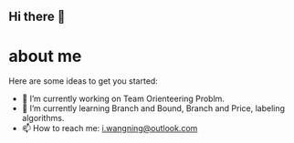 ## Hi there 👋
# about me
<!--
**Ning-cyber/Ning-cyber** is a ✨ _special_ ✨ repository because its `README.md` (this file) appears on your GitHub profile.

Here are some ideas to get you started:

- 🔭 I’m currently working on ...
- 🌱 I’m currently learning ...
- 👯 I’m looking to collaborate on ...
- 🤔 I’m looking for help with ...
- 💬 Ask me about ...
- 📫 How to reach me: ...
- 😄 Pronouns: ...
- ⚡ Fun fact: ...
-->


Here are some ideas to get you started:
- 🔭 I’m currently working on Team Orienteering Problm.
- 🌱 I’m currently learning Branch and Bound, Branch and Price, labeling algorithms.
- 📫 How to reach me: i.wangning@outlook.com


